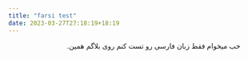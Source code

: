 ```yaml
---
title: "farsi test"
date: 2023-03-27T27:18:19+18:19
---
```


<dir dir="auto">
خب میخوام فقط زبان فارسی رو تست کنم روی بلاگم همین.
</dir>
